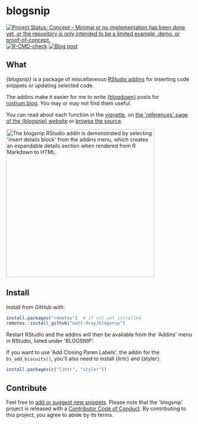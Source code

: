 # blogsnip

<!-- badges: start -->
[![Project Status: Concept – Minimal or no implementation has been done yet, or the repository is only intended to be a limited example, demo, or proof-of-concept.](https://www.repostatus.org/badges/latest/concept.svg)](https://www.repostatus.org/#concept)
[![R-CMD-check](https://github.com/matt-dray/blogsnip/workflows/R-CMD-check/badge.svg)](https://github.com/matt-dray/blogsnip/actions)
[![Blog post](https://img.shields.io/badge/rostrum.blog-post-008900?labelColor=000000&logo=data%3Aimage%2Fgif%3Bbase64%2CR0lGODlhEAAQAPEAAAAAABWCBAAAAAAAACH5BAlkAAIAIf8LTkVUU0NBUEUyLjADAQAAACwAAAAAEAAQAAAC55QkISIiEoQQQgghRBBCiCAIgiAIgiAIQiAIgSAIgiAIQiAIgRAEQiAQBAQCgUAQEAQEgYAgIAgIBAKBQBAQCAKBQEAgCAgEAoFAIAgEBAKBIBAQCAQCgUAgEAgCgUBAICAgICAgIBAgEBAgEBAgEBAgECAgICAgECAQIBAQIBAgECAgICAgICAgECAQECAQICAgICAgICAgEBAgEBAgEBAgICAgICAgECAQIBAQIBAgECAgICAgIBAgECAQECAQIBAgICAgIBAgIBAgEBAgECAgECAgICAgICAgECAgECAgQIAAAQIKAAAh%2BQQJZAACACwAAAAAEAAQAAAC55QkIiESIoQQQgghhAhCBCEIgiAIgiAIQiAIgSAIgiAIQiAIgRAEQiAQBAQCgUAQEAQEgYAgIAgIBAKBQBAQCAKBQEAgCAgEAoFAIAgEBAKBIBAQCAQCgUAgEAgCgUBAICAgICAgIBAgEBAgEBAgEBAgECAgICAgECAQIBAQIBAgECAgICAgICAgECAQECAQICAgICAgICAgEBAgEBAgEBAgICAgICAgECAQIBAQIBAgECAgICAgIBAgECAQECAQIBAgICAgIBAgIBAgEBAgECAgECAgICAgICAgECAgECAgQIAAAQIKAAA7)](https://www.rostrum.blog/2019/10/22/blogsnip/)
<!-- badges: end -->

## What

{blogsnip} is a package of miscellaneous [RStudio addins](https://rstudio.github.io/rstudioaddins/) for inserting code snippets or updating selected code.

The addins make it easier for me to write [{blogdown}](https://bookdown.org/yihui/blogdown/) posts for [rostrum.blog](https://rostrum.blog). You may or may not find them useful.

You can read about each function in the [vignette](https://matt-dray.github.io/blogsnip/articles/intro.html), on [the 'references' page of the {blogsnip} website](https://matt-dray.github.io/blogsnip/reference/index.html) or [browse the source](https://github.com/matt-dray/blogsnip/blob/master/R/blogsnip-helpers.R).

<div class="figure">
<img src="https://www.rostrum.blog/post/2019-10-22-blogsnip-an-rstudio-addin-package_files/blogsnip.gif" alt="The blogsnip RStudio addin is demonstrated by selecting 'insert details block' from the addins menu, which creates an expandable details section when rendered from R Markdown to HTML." width="400px"/>
</div>

## Install

Install from GitHub with:

``` r
install.packages("remotes")  # if not yet installed
remotes::install_github("matt-dray/blogsnip")
```

Restart RStudio and the addins will then be available from the 'Addins' menu in RStudio, listed under 'BLOGSNIP'.

If you want to use 'Add Closing Paren Labels', the addin for the `bs_add_biscuits()`, you'll also need to install {lintr} and {styler}.

``` r
install.packages(c("lintr", "styler"))
```

## Contribute

Feel free to [add or suggest new snippets](https://github.com/matt-dray/blogsnip/issues). Please note that the 'blogsnip' project is released with a [Contributor Code of Conduct](CODE_OF_CONDUCT.md). By contributing to this project, you agree to abide by its terms.

